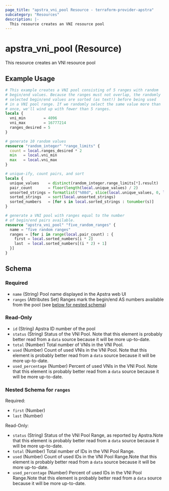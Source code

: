 ```yaml
---
page_title: "apstra_vni_pool Resource - terraform-provider-apstra"
subcategory: "Resources"
description: |-
  This resource creates an VNI resource pool
---
```


# apstra_vni_pool (Resource)

This resource creates an VNI resource pool


## Example Usage

```terraform
# This example creates a VNI pool consisting of 5 ranges with random
# begin/end values. Because the ranges must not overlap, the randomly
# selected begin/end values are sorted (as text!) before being used
# in a VNI pool range. If we randomly select the same value more than
# once, we'll wind up with fewer than 5 ranges.
locals {
  vni_min        = 4096
  vni_max        = 16777214
  ranges_desired = 5
}

# generate 10 random values
resource "random_integer" "range_limits" {
  count = local.ranges_desired * 2
  min   = local.vni_min
  max   = local.vni_max
}

# unique-ify, count pairs, and sort
locals {
  unique_values    = distinct(random_integer.range_limits[*].result)
  pair_count       = floor(length(local.unique_values) / 2)
  unsorted_strings = formatlist("%08d", slice(local.unique_values, 0, local.pair_count * 2))
  sorted_strings   = sort(local.unsorted_strings)
  sorted_numbers   = [for s in local.sorted_strings : tonumber(s)]
}

# generate a VNI pool with ranges equal to the number
# of begin/end pairs available.
resource "apstra_vni_pool" "five_random_ranges" {
  name = "five random ranges"
  ranges = [for i in range(local.pair_count) : {
    first = local.sorted_numbers[i * 2]
    last  = local.sorted_numbers[(i * 2) + 1]
  }]
}
```

<!-- schema generated by tfplugindocs -->
## Schema

### Required

- `name` (String) Pool name displayed in the Apstra web UI
- `ranges` (Attributes Set) Ranges mark the begin/end AS numbers available from the pool (see [below for nested schema](#nestedatt--ranges))

### Read-Only

- `id` (String) Apstra ID number of the pool
- `status` (String) Status of the VNI Pool. Note that this element is probably better read from a `data` source because it will be more up-to-date.
- `total` (Number) Total number of VNIs in the VNI Pool.
- `used` (Number) Count of used VNIs in the VNI Pool. Note that this element is probably better read from a `data` source because it will be more up-to-date.
- `used_percentage` (Number) Percent of used VNIs in the VNI Pool. Note that this element is probably better read from a `data` source because it will be more up-to-date.

<a id="nestedatt--ranges"></a>
### Nested Schema for `ranges`

Required:

- `first` (Number)
- `last` (Number)

Read-Only:

- `status` (String) Status of the VNI Pool Range, as reported by Apstra.Note that this element is probably better read from a `data` source because it will be more up-to-date.
- `total` (Number) Total number of IDs in the VNI Pool Range.
- `used` (Number) Count of used IDs in the VNI Pool Range.Note that this element is probably better read from a `data` source because it will be more up-to-date.
- `used_percentage` (Number) Percent of used IDs in the VNI Pool Range.Note that this element is probably better read from a `data` source because it will be more up-to-date.

